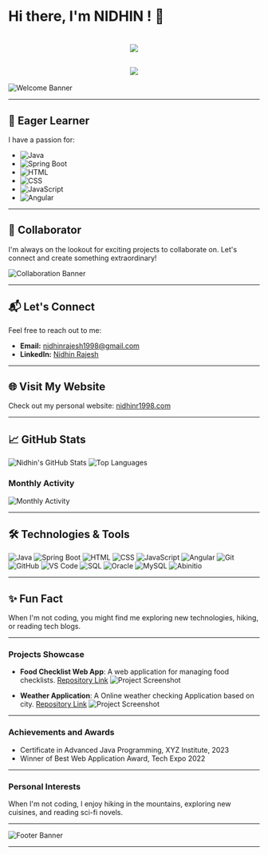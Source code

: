 # Hi there, I'm NIDHIN ! 👋

<!-- Add this at the top of your README.md file -->
<h1 align="center">
  <img src="https://readme-typing-svg.herokuapp.com?color=%2336BCF7&lines=Hi+there%2C+Good+To+See+You+!+💙">
</h1>

<!-- Add this at the bottom of your README.md file -->
<h2 align="center">
  <img src="https://readme-typing-svg.herokuapp.com?color=%2336BCF7&lines=Welcome+to+my+GitHub+Profile!;I+am+a+Passionate+Developer;Let's+build+something+amazing+together!">
</h2>

![Welcome Banner](https://via.placeholder.com/800x200/3498db/ffffff?text=Welcome+to+My+GitHub+Profile!)

---

## 🌱 Eager Learner
I have a passion for:
- ![Java](https://img.shields.io/badge/-Java-orange?style=for-the-badge&logo=java)
- ![Spring Boot](https://img.shields.io/badge/-Spring%20Boot-brightgreen?style=for-the-badge&logo=spring-boot)
- ![HTML](https://img.shields.io/badge/-HTML-blue?style=for-the-badge&logo=html5)
- ![CSS](https://img.shields.io/badge/-CSS-blue?style=for-the-badge&logo=css3)
- ![JavaScript](https://img.shields.io/badge/-JavaScript-yellow?style=for-the-badge&logo=javascript)
- ![Angular](https://img.shields.io/badge/-Angular-red?style=for-the-badge&logo=angular)

---

## 🚀 Collaborator
I'm always on the lookout for exciting projects to collaborate on. Let's connect and create something extraordinary!

![Collaboration Banner](https://via.placeholder.com/800x200/9b59b6/ffffff?text=Let%27s+Collaborate%21)

---

## 📬 Let's Connect
Feel free to reach out to me:
- **Email:** [nidhinrajesh1998@gmail.com](mailto:nidhinrajesh1998@gmail.com)
- **LinkedIn:** [Nidhin Rajesh](https://www.linkedin.com/in/nidhin-r-7a2469222)

---

## 🌐 Visit My Website
Check out my personal website: [nidhinr1998.com](https://nidhinr1998.github.io/nidhinportfolio/)

---

## 📈 GitHub Stats
![Nidhin's GitHub Stats](https://github-readme-stats.vercel.app/api?username=nidhinR1998&show_icons=true&theme=radical)
![Top Languages](https://github-readme-stats.vercel.app/api/top-langs/?username=nidhinR1998&layout=compact&theme=radical)

### Monthly Activity
![Monthly Activity](https://img.shields.io/github/commit-activity/m/nidhinR1998/nidhinR1998?color=4c8bf5&style=for-the-badge)

---

## 🛠️ Technologies & Tools
![Java](https://img.shields.io/badge/-Java-orange?style=for-the-badge&logo=java)
![Spring Boot](https://img.shields.io/badge/-Spring%20Boot-brightgreen?style=for-the-badge&logo=spring-boot)
![HTML](https://img.shields.io/badge/-HTML-blue?style=for-the-badge&logo=html5)
![CSS](https://img.shields.io/badge/-CSS-blue?style=for-the-badge&logo=css3)
![JavaScript](https://img.shields.io/badge/-JavaScript-yellow?style=for-the-badge&logo=javascript)
![Angular](https://img.shields.io/badge/-Angular-red?style=for-the-badge&logo=angular)
![Git](https://img.shields.io/badge/-Git-orange?style=for-the-badge&logo=git)
![GitHub](https://img.shields.io/badge/-GitHub-black?style=for-the-badge&logo=github)
![VS Code](https://img.shields.io/badge/-VS%20Code-blue?style=for-the-badge&logo=visual-studio-code)
![SQL](https://img.shields.io/badge/-SQL-blue?style=for-the-badge&logo=sql)
![Oracle](https://img.shields.io/badge/-Oracle-red?style=for-the-badge&logo=oracle)
![MySQL](https://img.shields.io/badge/-MySQL-blue?style=for-the-badge&logo=mysql)
![Abinitio](https://img.shields.io/badge/-Abinitio-lightgrey?style=for-the-badge&logo=abinitio)

---

## ✨ Fun Fact
When I'm not coding, you might find me exploring new technologies, hiking, or reading tech blogs.

---

### Projects Showcase

- **Food Checklist Web App**: A web application for managing food checklists. [Repository Link](https://github.com/nidhinR1998/Food-Check-List-WebApp)
  ![Project Screenshot](https://via.placeholder.com/800x400.png?text=Food+Checklist+Web+App)

- **Weather Application**: A Online weather checking Application based on city. [Repository Link](https://github.com/nidhinR1998/SpringBoot_Web_Application)
  ![Project Screenshot](https://via.placeholder.com/800x400.png?text=Weather+Application)

---

### Achievements and Awards

- Certificate in Advanced Java Programming, XYZ Institute, 2023
- Winner of Best Web Application Award, Tech Expo 2022

---

### Personal Interests

When I'm not coding, I enjoy hiking in the mountains, exploring new cuisines, and reading sci-fi novels.

---

![Footer Banner](https://via.placeholder.com/800x200/2ecc71/ffffff?text=Let%27s+build+something+amazing+together%21)

---